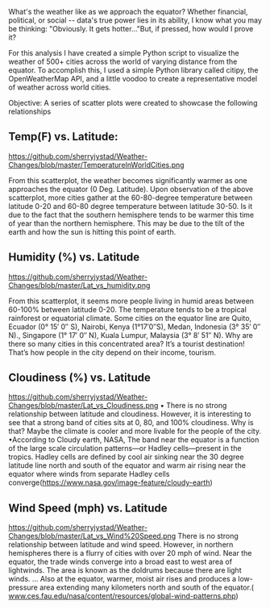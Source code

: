 What's the weather like as we approach the equator? Whether financial, political, or social -- data's true power lies in its ability, I know what you may be thinking: "Obviously. It gets hotter..."But, if pressed, how would I prove it?

For this analysis I have created a simple Python script to visualize the weather of 500+ cities across the 	world of varying distance from the equator. To accomplish this, I used a simple Python library called citipy, the OpenWeatherMap API, and a little voodoo to create a representative model of weather across world cities.

Objective:
 A series of scatter plots were created to showcase the following relationships

## Temp(F) vs. Latitude:
https://github.com/sherryjystad/Weather-Changes/blob/master/TemperatureInWorldCities.png

From this scatterplot, the weather becomes significantly warmer as one approaches the equator (0 Deg. Latitude). Upon observation of the above scatterplot, more cities gather at the 60-80-degree temperature between latitude 0-20 and 60-80 degree temperature between latitude 30-50. Is it due to the fact that the southern hemisphere tends to be warmer this time of year than the northern hemisphere. This may be due to the tilt of the earth and how the sun is hitting this point of earth.

## Humidity (%) vs. Latitude
https://github.com/sherryjystad/Weather-Changes/blob/master/Lat_vs_humidity.png

From this scatterplot, it seems more people living in humid areas between 60-100% between latitude 0-20. The temperature tends to be a tropical rainforest or equatorial climate. Some cities on the equator line are Quito, Ecuador (0° 15′ 0″ S), Nairobi, Kenya (1°17′0″S), Medan, Indonesia (3° 35′ 0″ N)., Singapore (1° 17′ 0″ N), Kuala Lumpur, Malaysia (3° 8′ 51″ N). Why are there so many cities in this concentrated area? It’s a tourist destination! That’s how people in the city depend on their income, tourism.

## Cloudiness (%) vs. Latitude
https://github.com/sherryjystad/Weather-Changes/blob/master/Lat_vs_Cloudiness.png
•	There is no strong relationship between latitude and cloudiness. However, it is interesting to see that a strong band of cities sits at 0, 80, and 100% cloudiness. Why is that? Maybe the climate is cooler and more livable for the people of the city. 
•According to Cloudy earth, NASA, The band near the equator is a function of the large scale circulation patterns—or Hadley cells—present in the tropics. Hadley cells are defined by cool air sinking near the 30 degree latitude line north and south of the equator and warm air rising near the equator where winds from separate Hadley cells converge(https://www.nasa.gov/image-feature/cloudy-earth)


## Wind Speed (mph) vs. Latitude
https://github.com/sherryjystad/Weather-Changes/blob/master/Lat_vs_Wind%20Speed.png
There is no strong relationship between latitude and wind speed. However, in northern hemispheres there is a flurry of cities with over 20 mph of wind.
Near the equator, the trade winds converge into a broad east to west area of lightwinds. The area is known as the doldrums because there are light winds. ... Also at the equator, warmer, moist air rises and produces a low-pressure area extending many kilometers north and south of the equator.( www.ces.fau.edu/nasa/content/resources/global-wind-patterns.php)


